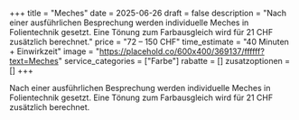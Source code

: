 +++
title = "Meches"
date = 2025-06-26
draft = false
description = "Nach einer ausführlichen Besprechung werden individuelle Meches in Folientechnik gesetzt. Eine Tönung zum Farbausgleich wird für 21 CHF zusätzlich berechnet."
price = "72 – 150 CHF"
time_estimate = "40 Minuten + Einwirkzeit"
image = "https://placehold.co/600x400/369137/ffffff?text=Meches"
service_categories = ["Farbe"]
rabatte = []
zusatzoptionen = []
+++

Nach einer ausführlichen Besprechung werden individuelle Meches in Folientechnik gesetzt. Eine Tönung zum Farbausgleich wird für 21 CHF zusätzlich berechnet.
